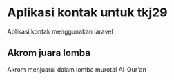 # Aplikasi kontak untuk tkj29
Aplikasi kontak menggunakan laravel 
## Akrom juara lomba
Akrom menjuarai dalam lomba murotal Al-Qur'an 
